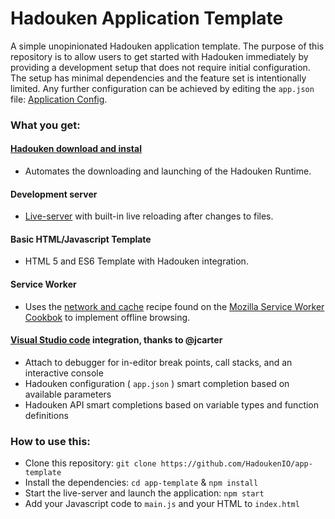 # Hadouken Application Template

A simple unopinionated Hadouken application template. The purpose of this repository is to allow users to get started with Hadouken immediately by providing a development setup that does not require initial configuration. The setup has minimal dependencies and the feature set is intentionally limited. Any further configuration can be achieved by editing the `app.json` file: [Application Config](https://openfin.co/application-config/).

### What you get:

#### [Hadouken download and instal](https://github.com/hadoukenio/js-adapter)

* Automates the downloading and launching of the Hadouken Runtime.

#### Development server

* [Live-server](https://www.npmjs.com/package/live-server) with built-in live reloading after changes to files.

#### Basic HTML/Javascript Template

* HTML 5 and ES6 Template with Hadouken integration.

#### Service Worker

* Uses the [network and cache](https://serviceworke.rs/strategy-network-or-cache.html) recipe found on the [Mozilla Service Worker Cookbok](https://serviceworke.rs/) to implement offline browsing.

#### [Visual Studio code](https://code.visualstudio.com/) integration, thanks to @jcarter

* Attach to debugger for in-editor break points, call stacks, and an interactive console
* Hadouken configuration ( `app.json` ) smart completion based on available parameters
* Hadouken API smart completions based on variable types and function definitions

### How to use this:

* Clone this repository: `git clone https://github.com/HadoukenIO/app-template`
* Install the dependencies: `cd app-template` & `npm install`
* Start the live-server and launch the application: `npm start`
* Add your Javascript code to `main.js` and your HTML to `index.html`
